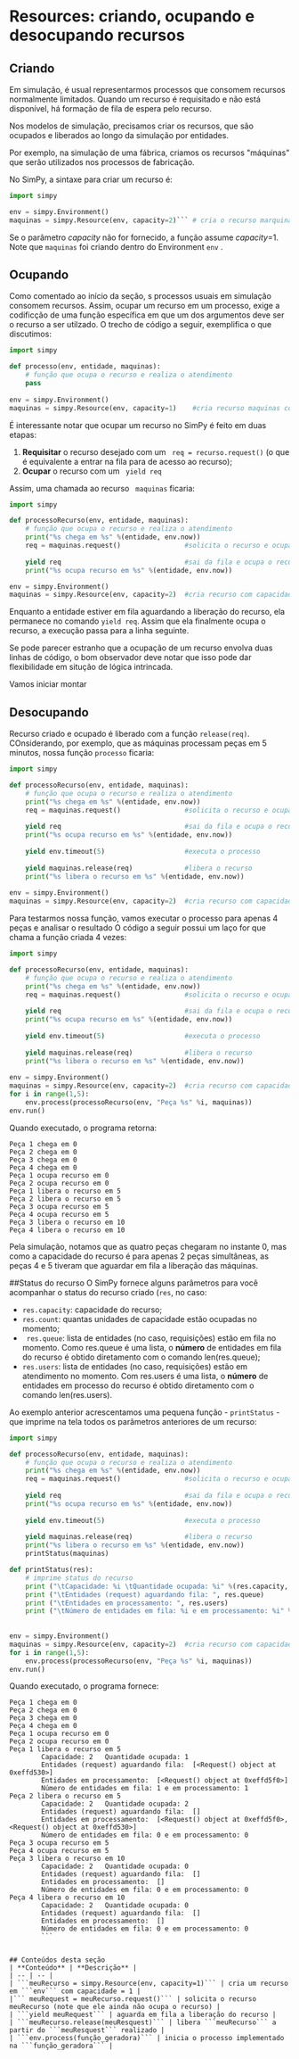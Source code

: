 # Resources: criando, ocupando e desocupando recursos

## Criando

Em simulação, é usual representarmos processos que consomem recursos normalmente limitados. Quando um recurso é requisitado e não está disponível, há formação de fila de espera pelo recurso.

Nos modelos de simulação, precisamos criar os recursos, que são ocupados e liberados ao longo da simulação por entidades.

Por exemplo, na simulação de uma fábrica, criamos os recursos "máquinas" que serão utilizados nos processos de fabricação.

No SimPy, a sintaxe para criar um recurso é:

```python
import simpy

env = simpy.Environment()
maquinas = simpy.Resource(env, capacity=2)``` # cria o recurso marquinas com capacidadde 2
```

Se o parâmetro *capacity* não for fornecido, a função assume *capacity*=1. Note que
```maquinas``` foi criando dentro do Environment ```env```
.

## Ocupando
Como comentado ao início da seção, s processos usuais em simulação consomem recursos. Assim, ocupar um recurso em um processo, exige a codificção de uma função específica em que um dos argumentos deve ser o recurso a ser utilzado. O trecho de código a seguir, exemplifica o que discutimos:

```python
import simpy

def processo(env, entidade, maquinas):
    # função que ocupa o recurso e realiza o atendimento
    pass
    
env = simpy.Environment()
maquinas = simpy.Resource(env, capacity=1)    #cria recurso maquinas com capacidade 2
```

É interessante notar que ocupar um recurso no SimPy é feito em duas etapas:
1. **Requisitar** o recurso desejado com um ```
req = recurso.request()``` (o que é equivalente a entrar na fila para de acesso ao recurso);
1. **Ocupar** o recurso com um ```
yield req```

Assim, uma chamada ao recurso ```
maquinas```
 ficaria:

```python
import simpy

def processoRecurso(env, entidade, maquinas):
    # função que ocupa o recurso e realiza o atendimento
    print("%s chega em %s" %(entidade, env.now))
    req = maquinas.request()                #solicita o recurso e ocupa a fila
    
    yield req                               #sai da fila e ocupa o recurso
    print("%s ocupa recurso em %s" %(entidade, env.now))

env = simpy.Environment()
maquinas = simpy.Resource(env, capacity=2)  #cria recurso com capacidade 2
```
Enquanto a entidade estiver em fila aguardando a liberação do recurso, ela permanece no comando ```yield req```. Assim que ela finalmente ocupa o recurso, a execução passa para a linha seguinte.

Se pode parecer estranho que a ocupação de um recurso envolva duas linhas de código, o bom observador deve notar que isso pode dar flexibilidade em situção de lógica intrincada.

Vamos iniciar montar 

## Desocupando
Recurso criado e ocupado é liberado com a função ```release(req)```. COnsiderando, por exemplo, que as máquinas processam peças em 5 minutos, nossa função ```processo``` ficaria:

```python
import simpy

def processoRecurso(env, entidade, maquinas):
    # função que ocupa o recurso e realiza o atendimento
    print("%s chega em %s" %(entidade, env.now))
    req = maquinas.request()                #solicita o recurso e ocupa a fila
    
    yield req                               #sai da fila e ocupa o recurso
    print("%s ocupa recurso em %s" %(entidade, env.now))
    
    yield env.timeout(5)                    #executa o processo
    
    yield maquinas.release(req)             #libera o recurso
    print("%s libera o recurso em %s" %(entidade, env.now))
    
env = simpy.Environment()
maquinas = simpy.Resource(env, capacity=2)  #cria recurso com capacidade 2
```
Para testarmos nossa função, vamos executar o processo para apenas 4 peças e analisar o resultado O código a seguir possui um laço for que chama a função criada 4 vezes:

```python
import simpy

def processoRecurso(env, entidade, maquinas):
    # função que ocupa o recurso e realiza o atendimento
    print("%s chega em %s" %(entidade, env.now))
    req = maquinas.request()                #solicita o recurso e ocupa a fila
    
    yield req                               #sai da fila e ocupa o recurso
    print("%s ocupa recurso em %s" %(entidade, env.now))
    
    yield env.timeout(5)                    #executa o processo
    
    yield maquinas.release(req)             #libera o recurso
    print("%s libera o recurso em %s" %(entidade, env.now))
    
env = simpy.Environment()
maquinas = simpy.Resource(env, capacity=2)  #cria recurso com capacidade 2
for i in range(1,5):
    env.process(processoRecurso(env, "Peça %s" %i, maquinas))
env.run()
```

Quando executado, o programa retorna:

```
Peça 1 chega em 0
Peça 2 chega em 0
Peça 3 chega em 0
Peça 4 chega em 0
Peça 1 ocupa recurso em 0
Peça 2 ocupa recurso em 0
Peça 1 libera o recurso em 5
Peça 2 libera o recurso em 5
Peça 3 ocupa recurso em 5
Peça 4 ocupa recurso em 5
Peça 3 libera o recurso em 10
Peça 4 libera o recurso em 10
```
Pela simulação, notamos que as quatro peças chegaram no instante 0, mas como a capacidade do recurso é para apenas 2 peças simultâneas, as peças 4 e 5 tiveram que aguardar em fila a liberação das máquinas.

##Status do recurso
O SimPy fornece alguns parâmetros para você acompanhar o status do recurso criado (```res```, no caso:
* ```res.capacity```: capacidade do recurso;
* ```res.count```: quantas unidades de capacidade estão ocupadas no momento;
* ``` res.queue```: lista de entidades (no caso, requisições) estão em fila no momento. Como res.queue é uma lista, o **número** de entidades em fila do recurso é obtido diretamento com o comando len(res.queue);
* ```res.users```: lista de entidades (no caso, requisições) estão em atendimento no momento. Com res.users é uma lista, o **número** de entidades em processo do recurso é obtido diretamento com o comando len(res.users).

Ao exemplo anterior acrescentamos uma pequena função - ```printStatus``` - que imprime na tela todos os parâmetros anteriores de um recurso:

```python
import simpy

def processoRecurso(env, entidade, maquinas):
    # função que ocupa o recurso e realiza o atendimento
    print("%s chega em %s" %(entidade, env.now))
    req = maquinas.request()                #solicita o recurso e ocupa a fila
    
    yield req                               #sai da fila e ocupa o recurso
    print("%s ocupa recurso em %s" %(entidade, env.now))
    
    yield env.timeout(5)                    #executa o processo
    
    yield maquinas.release(req)             #libera o recurso
    print("%s libera o recurso em %s" %(entidade, env.now))
    printStatus(maquinas)

def printStatus(res):
    # imprime status do recurso
    print ("\tCapacidade: %i \tQuantidade ocupada: %i" %(res.capacity,  res.count))
    print ("\tEntidades (request) aguardando fila: ", res.queue)
    print ("\tEntidades em processamento: ", res.users)
    print ("\tNúmero de entidades em fila: %i e em processamento: %i" % (len(res.queue), len(res.queue)))
    
    
env = simpy.Environment()
maquinas = simpy.Resource(env, capacity=2)  #cria recurso com capacidade 2
for i in range(1,5):
    env.process(processoRecurso(env, "Peça %s" %i, maquinas))
env.run()
```

Quando executado, o programa fornece:

```
Peça 1 chega em 0
Peça 2 chega em 0
Peça 3 chega em 0
Peça 4 chega em 0
Peça 1 ocupa recurso em 0
Peça 2 ocupa recurso em 0
Peça 1 libera o recurso em 5
        Capacidade: 2   Quantidade ocupada: 1
        Entidades (request) aguardando fila:  [<Request() object at 0xeffd530>]
        Entidades em processamento:  [<Request() object at 0xeffd5f0>]
        Número de entidades em fila: 1 e em processamento: 1
Peça 2 libera o recurso em 5
        Capacidade: 2   Quantidade ocupada: 2
        Entidades (request) aguardando fila:  []
        Entidades em processamento:  [<Request() object at 0xeffd5f0>, <Request() object at 0xeffd530>]
        Número de entidades em fila: 0 e em processamento: 0
Peça 3 ocupa recurso em 5
Peça 4 ocupa recurso em 5
Peça 3 libera o recurso em 10
        Capacidade: 2   Quantidade ocupada: 0
        Entidades (request) aguardando fila:  []
        Entidades em processamento:  []
        Número de entidades em fila: 0 e em processamento: 0
Peça 4 libera o recurso em 10
        Capacidade: 2   Quantidade ocupada: 0
        Entidades (request) aguardando fila:  []
        Entidades em processamento:  []
        Número de entidades em fila: 0 e em processamento: 0
        ```


## Conteúdos desta seção
| **Conteúdo** | **Descrição** |
| -- | -- |
| ```meuRecurso = simpy.Resource(env, capacity=1)``` | cria um recurso em ```env``` com capacidade = 1 |
|``` meuRequest = meuRecurso.request()``` | solicita o recurso meuRecurso (note que ele ainda não ocupa o recurso) |
| ```yield meuRequest``` | aguarda em fila a liberação do recurso |
| ```meuRecurso.release(meuResquest)``` | libera ```meuRecurso``` a partir do ```meuResquest``` realizado |
| ```env.process(função_geradora)``` | inicia o processo implementado na ```função_geradora``` |






    
